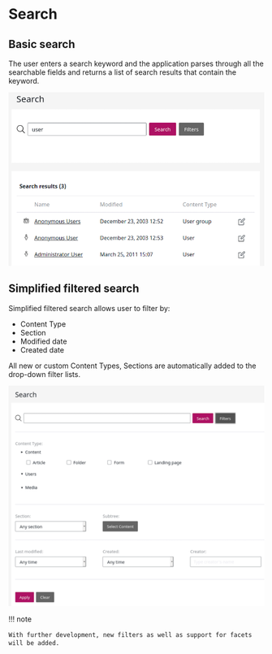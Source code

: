# Search

## Basic search

The user enters a search keyword and the application parses through all the searchable fields and returns a list of search results that contain the keyword.

![Basic Search](img/basic_search.png)

## Simplified filtered search

Simplified filtered search allows user to filter by:

 - Content Type 
 - Section
 - Modified date
 - Created date
 
All new or custom Content Types, Sections are automatically added to the drop-down filter lists.

![Filtetered Search](img/filtered_search.png)

!!! note

    With further development, new filters as well as support for facets will be added.